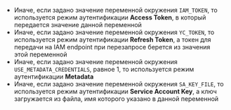 - Иначе, если задано значение переменной окружения `IAM_TOKEN`, то используется режим аутентификации **Access Token**, в который передается значение данной переменной
- Иначе, если задано значение переменной окружения `YC_TOKEN`, то используется режим аутентификации **Refresh Token**, а токен для передачи на IAM endpoint при перезапросе берется из значения этой переменной
- Иначе, если задано значение переменной окружения `USE_METADATA_CREDENTIALS`, равное 1, то используется режим аутентификации **Metadata**
- Иначе, если задано значение переменной окружения `SA_KEY_FILE`, то используется режим аутентификации **Service Account Key**, а ключ загружается из файла, имя которого указано в данной переменной
